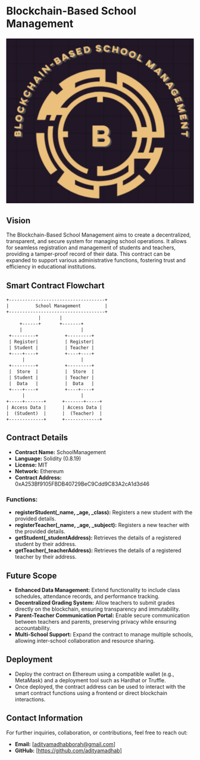 # Blockchain-Based School Management
### ![Project Logo](logo.png)  
## Vision

The Blockchain-Based School Management aims to create a decentralized, transparent, and secure system for managing school operations. It allows for seamless registration and management of students and teachers, providing a tamper-proof record of their data. This contract can be expanded to support various administrative functions, fostering trust and efficiency in educational institutions.

## Smart Contract Flowchart

```plaintext
+------------------------------------+
|          School Management         |
+------------------------------------+
            |       |               
     +------+       +-------+       
     |                      |       
 +---------+          +---------+   
 | Register|          | Register|   
 | Student |          | Teacher |   
 +----+----+          +----+----+   
      |                     |       
 +---------+          +---------+   
 |  Store  |          |  Store  |   
 | Student |          | Teacher |   
 |  Data   |          |  Data   |   
 +----+----+          +----+----+   
      |                     |       
+-----+-------+      +-------+-----+
| Access Data |      | Access Data |
|  (Student)  |      |  (Teacher)  |
+-------------+      +-------------+
```

## Contract Details

- **Contract Name:** SchoolManagement
- **Language:** Solidity (0.8.19)
- **License:** MIT
- **Network:** Ethereum
- **Contract Address:** 0xA253Bf9105FBDB40729BeC9Cdd9C83A2cA1d3d46

### Functions:

- **registerStudent(_name, _age, _class):** Registers a new student with the provided details.
- **registerTeacher(_name, _age, _subject):** Registers a new teacher with the provided details.
- **getStudent(_studentAddress):** Retrieves the details of a registered student by their address.
- **getTeacher(_teacherAddress):** Retrieves the details of a registered teacher by their address.

## Future Scope

- **Enhanced Data Management:** Extend functionality to include class schedules, attendance records, and performance tracking.
- **Decentralized Grading System:** Allow teachers to submit grades directly on the blockchain, ensuring transparency and immutability.
- **Parent-Teacher Communication Portal:** Enable secure communication between teachers and parents, preserving privacy while ensuring accountability.
- **Multi-School Support:** Expand the contract to manage multiple schools, allowing inter-school collaboration and resource sharing.

## Deployment

- Deploy the contract on Ethereum using a compatible wallet (e.g., MetaMask) and a deployment tool such as Hardhat or Truffle.
- Once deployed, the contract address can be used to interact with the smart contract functions using a frontend or direct blockchain interactions.

## Contact Information

For further inquiries, collaboration, or contributions, feel free to reach out:

- **Email:** [adityamadhabborah@gmail.com]
- **GitHub:** [https://github.com/adityamadhab]
